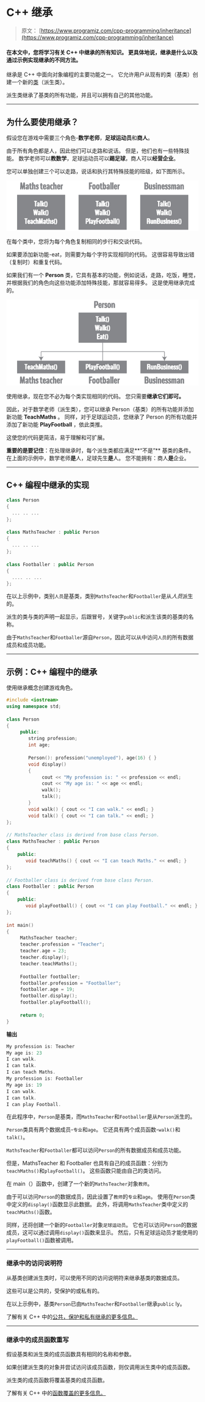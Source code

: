 # C++ 继承

> 原文： [https://www.programiz.com/cpp-programming/inheritance](https://www.programiz.com/cpp-programming/inheritance)

#### 在本文中，您将学习有关 C++ 中继承的所有知识。 更具体地说，继承是什么以及通过示例实现继承的不同方法。

继承是 C++ 中面向对象编程的主要功能之一。 它允许用户从现有的类（基类）创建一个新的[类](/cpp-programming/object-class "C++ class")（派生类）。

派生类继承了基类的所有功能，并且可以拥有自己的其他功能。

* * *

## 为什么要使用继承？

假设您在游戏中需要三个角色-**数学老师**，**足球运动员**和**商人**。

由于所有角色都是人，因此他们可以走路和说话。 但是，他们也有一些特殊技能。 数学老师可以**教数学**，足球运动员可以**踢足球**，商人可以**经营企业**。

您可以单独创建三个可以走路，说话和执行其特殊技能的班级，如下图所示。

![Solving a problem without inheritance in C++](img/f8a8ee6ec7e2d237bc937d6925ca1938.png "Without inheritance")

在每个类中，您将为每个角色复制相同的步行和交谈代码。

如果要添加新功能-eat，则需要为每个字符实现相同的代码。 这很容易导致出错（复制时）和重复代码。

如果我们有一个 **Person** 类，它具有基本的功能，例如说话，走路，吃饭，睡觉，并根据我们的角色向这些功能添加特殊技能，那就容易得多。 这是使用继承完成的。

![Solving a problem with inheritance in C++](img/011ebcb014c7bf6647136e65638726ae.png "With inheritance")

使用继承，现在您不必为每个类实现相同的代码。 您只需要**继承它们即可。**

因此，对于数学老师（派生类），您可以继承 Person（基类）的所有功能并添加新功能 **TeachMaths** 。 同样，对于足球运动员，您继承了 Person 的所有功能并添加了新功能 **PlayFootball** ，依此类推。

这使您的代码更简洁，易于理解和可扩展。

**重要的是要记住**：在处理继承时，每个派生类都应满足**“不是”** 基类的条件。 在上面的示例中，数学老师**是**人，足球先生**是**人。 您不能拥有：商人**是**企业。

* * *

## C++ 编程中继承的实现

```cpp
class Person 
{
  ... .. ...
};

class MathsTeacher : public Person 
{
  ... .. ...
};

class Footballer : public Person
{
  .... .. ...
};

```

在以上示例中，类别`人员`是基类，类别`MathsTeacher`和`Footballer`是从*人员*派生的。

派生的类与类的声明一起显示，后跟冒号，关键字`public`和派生该类的基类的名称。

由于`MathsTeacher`和`Footballer`源自`Person`，因此可以从中访问`人员`的所有数据成员和成员功能。

* * *

## 示例：C++ 编程中的继承

使用继承概念创建游戏角色。

```cpp
#include <iostream>
using namespace std;

class Person
{
     public:
        string profession;
        int age;

        Person(): profession("unemployed"), age(16) { }
        void display()
        {
             cout << "My profession is: " << profession << endl;
             cout << "My age is: " << age << endl;
             walk();
             talk();
        }
        void walk() { cout << "I can walk." << endl; }
        void talk() { cout << "I can talk." << endl; }
};

// MathsTeacher class is derived from base class Person.
class MathsTeacher : public Person
{
    public:
       void teachMaths() { cout << "I can teach Maths." << endl; }
};

// Footballer class is derived from base class Person.
class Footballer : public Person
{
    public:
       void playFootball() { cout << "I can play Football." << endl; }
};

int main()
{
     MathsTeacher teacher;
     teacher.profession = "Teacher";
     teacher.age = 23;
     teacher.display();
     teacher.teachMaths();

     Footballer footballer;
     footballer.profession = "Footballer";
     footballer.age = 19;
     footballer.display();
     footballer.playFootball();

     return 0;
}
```

**输出**

```cpp
My profession is: Teacher
My age is: 23
I can walk.
I can talk.
I can teach Maths.
My profession is: Footballer
My age is: 19
I can walk.
I can talk.
I can play Football.
```

在此程序中，`Person`是基类，而`MathsTeacher`和`Footballer`是从`Person`派生的。

`Person`类具有两个数据成员-`专业`和`age`。 它还具有两个成员函数-`walk()`和`talk()`。

`MathsTeacher`和`Footballer`都可以访问`Person`的所有数据成员和成员功能。

但是，MathsTeacher 和 Footballer 也具有自己的成员函数：分别为`teachMaths()`和`playFootball()`。 这些函数只能由自己的类访问。

在 main（）函数中，创建了一个新的`MathsTeacher`对象`教师`。

由于可以访问`Person`的数据成员，因此设置了`教师`的`专业`和`age`。 使用在`Person`类中定义的`display()`函数显示此数据。 此外，将调用`MathsTeacher`类中定义的`teachMaths()`函数。

同样，还将创建一个新的`Footballer`对象`足球运动员`。 它也可以访问`Person`的数据成员，这可以通过调用`display()`函数来显示。 然后，只有足球运动员才能使用的`playFootball()`函数被调用。

* * *

### 继承中的访问说明符

从基类创建派生类时，可以使用不同的访问说明符来继承基类的数据成员。

这些可以是公共的，受保护的或私有的。

在以上示例中，基类`Person`已由`MathsTeacher`和`Footballer`继承`public` ly。

了解有关 C++ 中的[公共，保护和私有继承的更多信息。](/cpp-programming/public-protected-private-inheritance "Public, Protected and Private inheritance in C++")

* * *

### 继承中的成员函数重写

假设基类和派生类的成员函数具有相同的名称和参数。

如果创建派生类的对象并尝试访问该成员函数，则仅调用派生类中的成员函数。

派生类的成员函数将覆盖基类的成员函数。

了解有关 C++ 中的[函数覆盖的更多信息。](/cpp-programming/function-overriding "C++ function overriding")